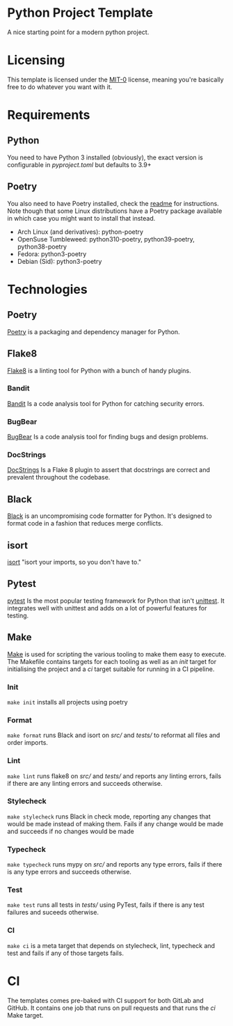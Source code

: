 # Python Project Template
A nice starting point for a modern python project.

# Licensing
This template is licensed under the [MIT-0](https://github.com/aws/mit-0) license, meaning you're basically free to do
whatever you want with it.

# Requirements
## Python
You need to have Python 3 installed (obviously), the exact version is configurable in _pyproject.toml_ but defaults to
3.9+

## Poetry
You also need to have Poetry installed, check the [readme](https://github.com/python-poetry/poetry#installation) for
instructions.  Note though that some Linux distributions have a Poetry package available in which case you might want
to install that instead.

* Arch Linux (and derivatives): python-poetry
* OpenSuse Tumbleweed: python310-poetry, python39-poetry, python38-poetry
* Fedora: python3-poetry
* Debian (Sid): python3-poetry

# Technologies

## Poetry
[Poetry](https://python-poetry.org/) is a packaging and dependency manager for Python.

## Flake8
[Flake8](https://flake8.pycqa.org/en/latest/) is a linting tool for Python with a bunch of handy plugins.

### Bandit
[Bandit](https://github.com/PyCQA/bandit) Is a code analysis tool for Python for catching security errors.

### BugBear
[BugBear](https://github.com/PyCQA/flake8-bugbear) Is a code analysis tool for finding bugs and design problems.

### DocStrings
[DocStrings](https://gitlab.com/pycqa/flake8-docstrings) Is a Flake 8 plugin to assert that docstrings are correct
and prevalent throughout the codebase.

## Black
[Black](https://github.com/psf/black) is an uncompromising code formatter for Python. It's designed to format
code in a fashion that reduces merge conflicts.

## isort
[isort](https://github.com/PyCQA/isort) "isort your imports, so you don't have to."

## Pytest
[pytest](https://pytest.org) Is the most popular testing framework for Python that isn't
[unittest](https://docs.python.org/3/library/unittest.html). It integrates well with unittest and adds on
a lot of powerful features for testing.

## Make
[Make](https://en.wikipedia.org/wiki/Make_(software)) is used for scripting the various tooling to make them easy to
execute.  The Makefile contains targets for each tooling as well as an _init_ target for initialising the project and a
_ci_ target suitable for running in a CI pipeline.

### Init
`make init` installs all projects using poetry

### Format
`make format` runs Black and isort on _src/_ and _tests/_ to reformat all files and order imports.

### Lint
`make lint` runs flake8 on _src/_ and _tests/_ and reports any linting errors, fails if there are any linting errors and
succeeds otherwise.

### Stylecheck
`make stylecheck` runs Black in check mode, reporting any changes that would be made instead of making them. Fails if any
change would be made and succeeds if no changes would be made

### Typecheck
`make typecheck` runs mypy on _src/_ and reports any type errors, fails if there is any type errors and succeeds otherwise.

### Test
`make test` runs all tests in _tests/_ using PyTest, fails if there is any test failures and suceeds otherwise.

### CI
`make ci` is a meta target that depends on stylecheck, lint, typecheck and test and fails if any of those targets fails.

# CI
The templates comes pre-baked with CI support for both GitLab and GitHub. It contains one job that runs on pull requests
and that runs the _ci_ Make target.
